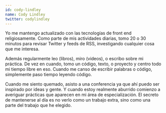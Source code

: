 ```yaml
---
id: cody-lindley
name: Cody Lindley
twitter: codylindley
---
```


Yo me mantengo actualizado con las tecnologías de front end religiosamente. Como parte de mis actividades diarias, tomo 20 o 30 minutos para revisar Twitter y feeds de RSS, investigando cualquier cosa que me interesa.

Además regularmente leo (libros), miro (videos), o escribo sobre mi práctica. De vez en cuando, tomo un código, texto, o proyecto y centro todo mi tiempo libre en eso. Cuando me canso de escribir palabras o código, simplemente paso tiempo leyendo código.

Cuando me siento quemado, asisto a una conferencia ya que ahí puedo ser inspirado por ideas y gente. Y cuando estoy realmente aburrido comienzo a averiguar prácticas que aparecen en mi área de especialización. El secreto de mantenerse al día es no verlo como un trabajo extra, sino como una parte del trabajo que he elegido.